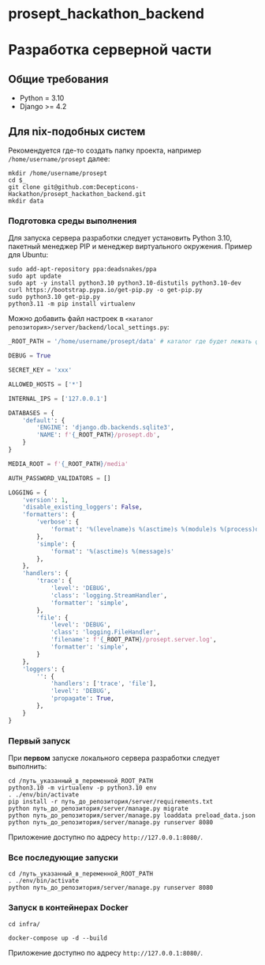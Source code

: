 # prosept_hackathon_backend

# Разработка серверной части

## Общие требования

* Python = 3.10
* Django >= 4.2

## Для nix-подобных систем

Рекомендуется где-то создать папку проекта, например `/home/username/prosept` далее:

```shell
mkdir /home/username/prosept
cd $_
git clone git@github.com:Decepticons-Hackathon/prosept_hackathon_backend.git
mkdir data
```

### Подготовка среды выполнения

Для запуска сервера разработки следует установить Python 3.10, пакетный менеджер PIP и менеджер виртуального окружения. Пример для Ubuntu: 

```shell
sudo add-apt-repository ppa:deadsnakes/ppa
sudo apt update
sudo apt -y install python3.10 python3.10-distutils python3.10-dev
curl https://bootstrap.pypa.io/get-pip.py -o get-pip.py
sudo python3.10 get-pip.py
python3.11 -m pip install virtualenv
```

Можно добавить файл настроек в `<каталог репозитория>/server/backend/local_settings.py`:

```python
_ROOT_PATH = '/home/username/prosept/data' # каталог где будет лежать файл базы и файлы таблиц csv

DEBUG = True

SECRET_KEY = 'xxx'

ALLOWED_HOSTS = ['*']

INTERNAL_IPS = ['127.0.0.1']

DATABASES = {
    'default': {
        'ENGINE': 'django.db.backends.sqlite3',
        'NAME': f'{_ROOT_PATH}/prosept.db',
    }
}

MEDIA_ROOT = f'{_ROOT_PATH}/media'

AUTH_PASSWORD_VALIDATORS = []

LOGGING = {
    'version': 1,
    'disable_existing_loggers': False,
    'formatters': {
        'verbose': {
            'format': '%(levelname)s %(asctime)s %(module)s %(process)d %(thread)d %(message)s'
        },
        'simple': {
            'format': '%(asctime)s %(message)s'
        },
    },
    'handlers': {
        'trace': {
            'level': 'DEBUG',
            'class': 'logging.StreamHandler',
            'formatter': 'simple',
        },
        'file': {
            'level': 'DEBUG',
            'class': 'logging.FileHandler',
            'filename': f'{_ROOT_PATH}/prosept.server.log',
            'formatter': 'simple',
        }
    },
    'loggers': {
        '': {
            'handlers': ['trace', 'file'],
            'level': 'DEBUG',
            'propagate': True,
        },
    }
}
```

### Первый запуск

При **первом** запуске локального сервера разработки следует выполнить:

```shell
cd /путь_указанный_в_переменной_ROOT_PATH
python3.10 -m virtualenv -p python3.10 env
. ./env/bin/activate
pip install -r путь_до_репозитория/server/requirements.txt
python путь_до_репозитория/server/manage.py migrate
python путь_до_репозитория/server/manage.py loaddata preload_data.json
python путь_до_репозитория/server/manage.py runserver 8080
```

Приложение доступно по адресу `http://127.0.0.1:8080/`.

### Все последующие запуски

```shell
cd /путь_указанный_в_переменной_ROOT_PATH
. ./env/bin/activate
python путь_до_репозитория/server/manage.py runserver 8080
```

### Запуск в контейнерах Docker
```
cd infra/
```

```
docker-compose up -d --build
```

Приложение доступно по адресу `http://127.0.0.1:8080/`.
